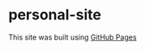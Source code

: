 # personal-site

This site was built using [GitHub Pages](https://youkwhan.github.io/personal-site/)
